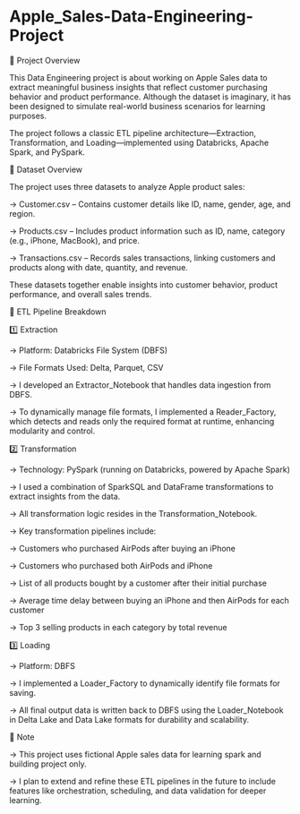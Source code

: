 # Apple_Sales-Data-Engineering-Project

📌 Project Overview

This Data Engineering project is about working on Apple Sales data to extract meaningful business insights that reflect customer purchasing behavior and product performance. Although the dataset is imaginary, it has been designed to simulate real-world business scenarios for learning purposes.


The project follows a classic ETL pipeline architecture—Extraction, Transformation, and Loading—implemented using Databricks, Apache Spark, and PySpark.


📁 Dataset Overview

The project uses three datasets to analyze Apple product sales:

-> Customer.csv – Contains customer details like ID, name, gender, age, and region.

-> Products.csv – Includes product information such as ID, name, category (e.g., iPhone, MacBook), and price.

-> Transactions.csv – Records sales transactions, linking customers and products along with date, quantity, and revenue.

These datasets together enable insights into customer behavior, product performance, and overall sales trends.


🔧 ETL Pipeline Breakdown

1️⃣ Extraction

-> Platform: Databricks File System (DBFS)

-> File Formats Used: Delta, Parquet, CSV

-> I developed an Extractor_Notebook that handles data ingestion from DBFS.

-> To dynamically manage file formats, I implemented a Reader_Factory, which detects and reads only the required format at runtime, enhancing modularity and control.

2️⃣ Transformation

-> Technology: PySpark (running on Databricks, powered by Apache Spark)

-> I used a combination of SparkSQL and DataFrame transformations to extract insights from the data.

-> All transformation logic resides in the Transformation_Notebook.

-> Key transformation pipelines include:

-> Customers who purchased AirPods after buying an iPhone

-> Customers who purchased both AirPods and iPhone

-> List of all products bought by a customer after their initial purchase

-> Average time delay between buying an iPhone and then AirPods for each customer

-> Top 3 selling products in each category by total revenue

3️⃣ Loading

-> Platform: DBFS

-> I implemented a Loader_Factory to dynamically identify file formats for saving.

-> All final output data is written back to DBFS using the Loader_Notebook in Delta Lake and Data Lake formats for durability and scalability.

🚧 Note

-> This project uses fictional Apple sales data for learning spark and building project only.

-> I plan to extend and refine these ETL pipelines in the future to include features like orchestration, scheduling, and data validation for deeper learning.





